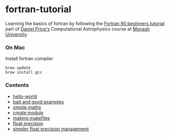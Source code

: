 # fortran-tutorial

Learning the basics of fortran by following the
[Fortran 90 beginners tutorial](https://www.youtube.com/playlist?list=PLMzuj51UjsPTZjHd6XKB4PYbqYDsEBKwH)
part of [Daniel Price's](https://users.monash.edu.au/~dprice/)
Computational Astrophysics course at [Monash University](https://www.monash.edu).

### On Mac
Install fortran compiler
```
brew update
brew install gcc
```

### Contents
- [hello-world](hello-world)
- [bad and good examples](bad-example-good-example)
- [simple maths](simple-maths)
- [create module](create-modules)
- [making makefiles](making-makefiles)
- [float precision](float-precision)
- [simpler float precision management](float-precision-simple)